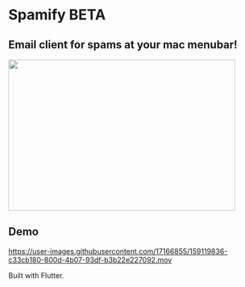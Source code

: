 # Spamify BETA


## Email client for spams at your mac menubar!

<img src="https://user-images.githubusercontent.com/17166855/159119853-3cd91cf9-3b3d-4ed7-9766-b266ac071047.jpeg" width="450" height="300"/>


## Demo
https://user-images.githubusercontent.com/17166855/159119836-c33cb180-800d-4b07-93df-b3b22e227092.mov



Built with Flutter.
